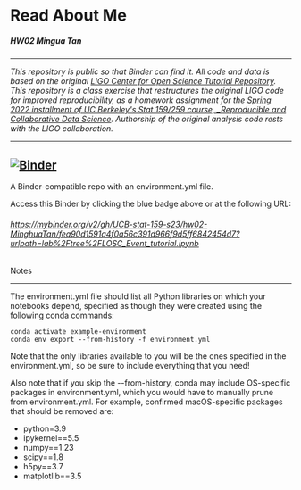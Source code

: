# Read About Me

##### HW02 Mingua Tan
***
_This repository is public so that Binder can find it. All code and data is based on the original [LIGO Center for Open Science Tutorial Repository](https://github.com/losc-tutorial/LOSC_Event_tutorial). This repository is a class exercise that restructures the original LIGO code for improved reproducibility, as a homework assignment for the [Spring 2022 installment of UC Berkeley's Stat 159/259 course, _Reproducible and Collaborative Data Science](https://ucb-stat-159-s22.github.io). Authorship of the original analysis code rests with the LIGO collaboration._

******
## [![Binder](https://mybinder.org/badge_logo.svg)](https://mybinder.org/v2/gh/UCB-stat-159-s23/hw02-MinghuaTan/HEAD?labpath=LOSC_Event_tutorial.ipynb)


A Binder-compatible repo with an environment.yml file.

Access this Binder by clicking the blue badge above or at the following URL:
###### https://mybinder.org/v2/gh/UCB-stat-159-s23/hw02-MinghuaTan/fea90d1591a4f0a56c391d966f9d5ff6842454d7?urlpath=lab%2Ftree%2FLOSC_Event_tutorial.ipynb

Notes
******
The environment.yml file should list all Python libraries on which your notebooks depend, specified as though they were created using the following conda commands:

    conda activate example-environment
    conda env export --from-history -f environment.yml

Note that the only libraries available to you will be the ones specified in the environment.yml, so be sure to include everything that you need!

Also note that if you skip the --from-history, conda may include OS-specific packages in environment.yml, which you would have to manually prune from environment.yml. For example, confirmed macOS-specific packages that should be removed are:

  - python=3.9
  - ipykernel==5.5
  - numpy==1.23
  - scipy==1.8
  - h5py==3.7
  - matplotlib==3.5
  
